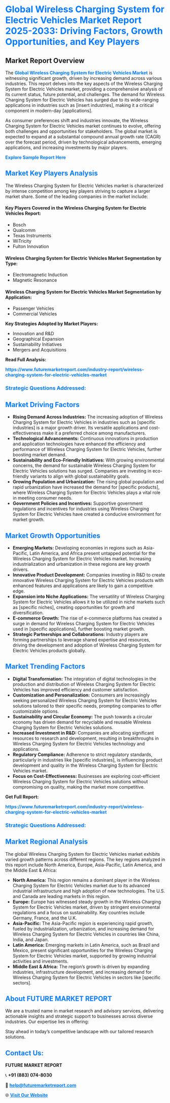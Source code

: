 <h1 style="color: #007BFF;">Global Wireless Charging System for Electric Vehicles Market Report 2025-2033: Driving Factors, Growth Opportunities, and Key Players</h1>

<section id="overview">
<h2>Market Report Overview</h2>
<p>The <a href="https://www.futuremarketreport.com/industry-report/wireless-charging-system-for-electric-vehicles-market" style="color: #007BFF; text-decoration: none;"><strong>Global Wireless Charging System for Electric Vehicles Market</strong></a> is witnessing significant growth, driven by increasing demand across various industries. This report delves into the key aspects of the Wireless Charging System for Electric Vehicles market, providing a comprehensive analysis of its current status, future potential, and challenges. The demand for Wireless Charging System for Electric Vehicles has surged due to its wide-ranging applications in industries such as [insert industries], making it a critical component in modern-day [applications].</p>
<p>As consumer preferences shift and industries innovate, the Wireless Charging System for Electric Vehicles market continues to evolve, offering both challenges and opportunities for stakeholders. The global market is expected to expand at a substantial compound annual growth rate (CAGR) over the forecast period, driven by technological advancements, emerging applications, and increasing investments by major players.</p>
</section>

<section id="overview">
<p><a href="https://www.futuremarketreport.com/request-sample/reportId=83214" style="color: #007BFF; text-decoration: none;"><strong>Explore Sample Report Here</strong></a></p>
</section>

<section id="key-players">
<h2 style="color: #007BFF;">Market Key Players Analysis</h2>
<p>The Wireless Charging System for Electric Vehicles market is characterized by intense competition among key players striving to capture a larger market share. Some of the leading companies in the market include:</p>
<h4>Key Players Covered in the Wireless Charging System for Electric Vehicles Report:</h4>
<ul><li>Bosch</li><li>Qualcomm</li><li>Texas Instruments</li><li>WiTricity</li><li>Fulton Innovation</li></ul>
<h4>Wireless Charging System for Electric Vehicles Market Segmentation by Type:</h4>
<ul><li>Electromagnetic Induction</li><li>Magnetic Resonance</li></ul>

<h4>Wireless Charging System for Electric Vehicles Market Segmentation by Application:</h4>
<ul><li>Passenger Vehicles</li><li>Commercial Vehicles</li></ul>
<p><strong>Key Strategies Adopted by Market Players:</strong></p>
<ul>
<li>Innovation and R&D</li>
<li>Geographical Expansion</li>
<li>Sustainability Initiatives</li>
<li>Mergers and Acquisitions</li>
</ul>
</section>

<section>
<p><strong>Read Full Analysis: </strong></p><a href="https://www.futuremarketreport.com/industry-report/wireless-charging-system-for-electric-vehicles-market" style="color: #007BFF; text-decoration: none;"><strong>https://www.futuremarketreport.com/industry-report/wireless-charging-system-for-electric-vehicles-market</strong></a>
<h3 style="color: #007BFF;">Strategic Questions Addressed:</h3>
</section>

<section id="driving-factors">
<h2 style="color: #007BFF;">Market Driving Factors</h2>
<ul>
<li><strong>Rising Demand Across Industries:</strong> The increasing adoption of Wireless Charging System for Electric Vehicles in industries such as [specific industries] is a major growth driver. Its versatile applications and cost-effectiveness make it a preferred choice among manufacturers.</li>
<li><strong>Technological Advancements:</strong> Continuous innovations in production and application technologies have enhanced the efficiency and performance of Wireless Charging System for Electric Vehicles, further boosting market demand.</li>
<li><strong>Sustainability and Eco-Friendly Initiatives:</strong> With growing environmental concerns, the demand for sustainable Wireless Charging System for Electric Vehicles solutions has surged. Companies are investing in eco-friendly variants to align with global sustainability goals.</li>
<li><strong>Growing Population and Urbanization:</strong> The rising global population and rapid urbanization have increased the demand for [specific products], where Wireless Charging System for Electric Vehicles plays a vital role in meeting consumer needs.</li>
<li><strong>Government Policies and Incentives:</strong> Supportive government regulations and incentives for industries using Wireless Charging System for Electric Vehicles have created a conducive environment for market growth.</li>
</ul>
</section>

<section id="growth-opportunities">
<h2 style="color: #007BFF;">Market Growth Opportunities</h2>
<ul>
<li><strong>Emerging Markets:</strong> Developing economies in regions such as Asia-Pacific, Latin America, and Africa present untapped potential for the Wireless Charging System for Electric Vehicles market. Increasing industrialization and urbanization in these regions are key growth drivers.</li>
<li><strong>Innovative Product Development:</strong> Companies investing in R&D to create innovative Wireless Charging System for Electric Vehicles products with enhanced features and applications are likely to gain a competitive edge.</li>
<li><strong>Expansion into Niche Applications:</strong> The versatility of Wireless Charging System for Electric Vehicles allows it to be utilized in niche markets such as [specific niches], creating opportunities for growth and diversification.</li>
<li><strong>E-commerce Growth:</strong> The rise of e-commerce platforms has created a surge in demand for Wireless Charging System for Electric Vehicles used in [specific applications], further boosting market growth.</li>
<li><strong>Strategic Partnerships and Collaborations:</strong> Industry players are forming partnerships to leverage shared expertise and resources, driving the development and adoption of Wireless Charging System for Electric Vehicles products globally.</li>
</ul>
</section>

<section id="trending-factors">
<h2 style="color: #007BFF;">Market Trending Factors</h2>
<ul>
<li><strong>Digital Transformation:</strong> The integration of digital technologies in the production and distribution of Wireless Charging System for Electric Vehicles has improved efficiency and customer satisfaction.</li>
<li><strong>Customization and Personalization:</strong> Consumers are increasingly seeking personalized Wireless Charging System for Electric Vehicles solutions tailored to their specific needs, prompting companies to offer customizable options.</li>
<li><strong>Sustainability and Circular Economy:</strong> The push towards a circular economy has driven demand for recyclable and reusable Wireless Charging System for Electric Vehicles solutions.</li>
<li><strong>Increased Investment in R&D:</strong> Companies are allocating significant resources to research and development, resulting in breakthroughs in Wireless Charging System for Electric Vehicles technology and applications.</li>
<li><strong>Regulatory Compliance:</strong> Adherence to strict regulatory standards, particularly in industries like [specific industries], is influencing product development and quality in the Wireless Charging System for Electric Vehicles market.</li>
<li><strong>Focus on Cost-Effectiveness:</strong> Businesses are exploring cost-efficient Wireless Charging System for Electric Vehicles solutions without compromising on quality, making the market more competitive.</li>
</ul>
</section>

<section>
<p><strong>Get Full Report: </strong></p><a href="https://www.futuremarketreport.com/industry-report/wireless-charging-system-for-electric-vehicles-market" style="color: #007BFF; text-decoration: none;"><strong>https://www.futuremarketreport.com/industry-report/wireless-charging-system-for-electric-vehicles-market</strong></a>
<h3 style="color: #007BFF;">Strategic Questions Addressed:</h3>
</section>


<section id="regional-analysis">
<h2 style="color: #007BFF;">Market Regional Analysis</h2>
<p>The global Wireless Charging System for Electric Vehicles market exhibits varied growth patterns across different regions. The key regions analyzed in this report include North America, Europe, Asia-Pacific, Latin America, and the Middle East & Africa:</p>
<ul>
<li><strong>North America:</strong> This region remains a dominant player in the Wireless Charging System for Electric Vehicles market due to its advanced industrial infrastructure and high adoption of new technologies. The U.S. and Canada are leading markets in this region.</li>
<li><strong>Europe:</strong> Europe has witnessed steady growth in the Wireless Charging System for Electric Vehicles market, driven by stringent environmental regulations and a focus on sustainability. Key countries include Germany, France, and the U.K.</li>
<li><strong>Asia-Pacific:</strong> The Asia-Pacific region is experiencing rapid growth, fueled by industrialization, urbanization, and increasing demand for Wireless Charging System for Electric Vehicles in countries like China, India, and Japan.</li>
<li><strong>Latin America:</strong> Emerging markets in Latin America, such as Brazil and Mexico, present significant opportunities for the Wireless Charging System for Electric Vehicles market, supported by growing industrial activities and investments.</li>
<li><strong>Middle East & Africa:</strong> The region’s growth is driven by expanding industries, infrastructure development, and increasing demand for Wireless Charging System for Electric Vehicles in sectors like [specific sectors].</li>
</ul>
</section>

<footer>
<h2 style="color: #007BFF;">About FUTURE MARKET REPORT</h2>
<p>We are a trusted name in market research and advisory services, delivering actionable insights and strategic support to businesses across diverse industries. Our expertise lies in offering:</p>

<p>Stay ahead in today’s competitive landscape with our tailored research solutions.</p>

<h2 style="color: #007BFF;">Contact Us:</h2>
<p><strong>FUTURE MARKET REPORT</strong></p>
<p>📞 <strong>+91 (883) 074-8030</strong></p>
<p>📧 <strong><a href="mailto:help@futuremarketreport.com" style="color: #007BFF;">help@futuremarketreport.com</a></strong></p>
<p>🌐 <strong><a href="https://www.futuremarketreport.com/" style="color: #007BFF;">Visit Our Website</a></strong></p>
</footer>